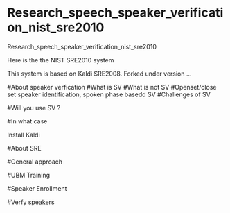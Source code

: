 # Research_speech_speaker_verification_nist_sre2010
Research_speech_speaker_verification_nist_sre2010



Here is the the NIST SRE2010 system

This system is based on Kaldi SRE2008. Forked under version ... 

#About speaker verfication
#What is SV
#What is not SV
#Openset/close set speaker identification, spoken phase basedd SV
#Challenges of SV

#Will you use SV ?

#In what case 


Install Kaldi


#About SRE

#General approach

#UBM Training

#Speaker Enrollment

#Verfy speakers

